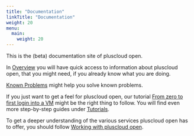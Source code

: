 ```yaml
---
title: "Documentation"
linkTitle: "Documentation"
weight: 20
menu:
  main:
    weight: 20
---
```

This is the (beta) documentation site of pluscloud open.

In [Overview](https://docs.pco.get-cloud.io/docs/overview/) you will have quick access to information about pluscloud open, that you might need, if you already know what you are doing.

[Known Problems](https://docs.pco.get-cloud.io/docs/known-problems/) might help you solve known problems.

If you just want to get a feel for pluscloud open, our tutorial [From zero to first login into a VM](https://docs.pco.get-cloud.io/docs/tutorials/zero-to-vm/) might be the right thing to follow. You will find even more step-by-step guides under [Tutorials](https://docs.pco.get-cloud.io/docs/tutorials/).

To get a deeper understanding of the various services pluscloud open has to offer, you should follow [Working with pluscloud open](https://docs.pco.get-cloud.io/docs/working-with-pco/).
